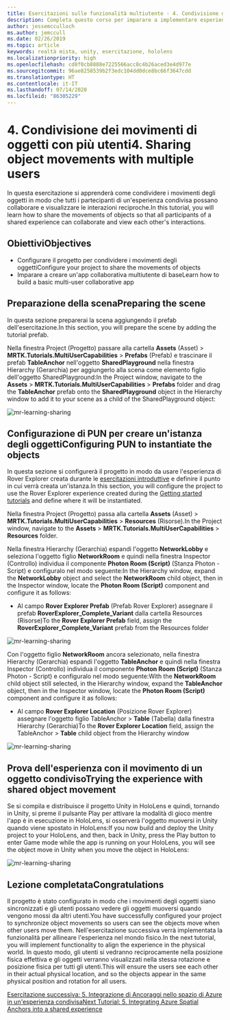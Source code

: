 ```yaml
---
title: Esercitazioni sulle funzionalità multiutente - 4. Condivisione dei movimenti di oggetti con più utenti
description: Completa questo corso per imparare a implementare esperienze condivise multiutente all'interno di un'applicazione HoloLens 2.
author: jessemcculloch
ms.author: jemccull
ms.date: 02/26/2019
ms.topic: article
keywords: realtà mista, unity, esercitazione, hololens
ms.localizationpriority: high
ms.openlocfilehash: cd8f0cb8888e7225566acc8c4b26aced3e4d977e
ms.sourcegitcommit: 96ae8258539b2f3edc104dd0dce8bc66f3647cdd
ms.translationtype: HT
ms.contentlocale: it-IT
ms.lasthandoff: 07/14/2020
ms.locfileid: "86305229"
---
```

# <a name="4-sharing-object-movements-with-multiple-users"></a><span data-ttu-id="2a223-105">4. Condivisione dei movimenti di oggetti con più utenti</span><span class="sxs-lookup"><span data-stu-id="2a223-105">4. Sharing object movements with multiple users</span></span>

<span data-ttu-id="2a223-106">In questa esercitazione si apprenderà come condividere i movimenti degli oggetti in modo che tutti i partecipanti di un'esperienza condivisa possano collaborare e visualizzare le interazioni reciproche.</span><span class="sxs-lookup"><span data-stu-id="2a223-106">In this tutorial, you will learn how to share the movements of objects so that all participants of a shared experience can collaborate and view each other's interactions.</span></span>

## <a name="objectives"></a><span data-ttu-id="2a223-107">Obiettivi</span><span class="sxs-lookup"><span data-stu-id="2a223-107">Objectives</span></span>

* <span data-ttu-id="2a223-108">Configurare il progetto per condividere i movimenti degli oggetti</span><span class="sxs-lookup"><span data-stu-id="2a223-108">Configure your project to share the movements of objects</span></span>
* <span data-ttu-id="2a223-109">Imparare a creare un'app collaborativa multiutente di base</span><span class="sxs-lookup"><span data-stu-id="2a223-109">Learn how to build a basic multi-user collaborative app</span></span>

## <a name="preparing-the-scene"></a><span data-ttu-id="2a223-110">Preparazione della scena</span><span class="sxs-lookup"><span data-stu-id="2a223-110">Preparing the scene</span></span>

<span data-ttu-id="2a223-111">In questa sezione preparerai la scena aggiungendo il prefab dell'esercitazione.</span><span class="sxs-lookup"><span data-stu-id="2a223-111">In this section, you will prepare the scene by adding the tutorial prefab.</span></span>

<span data-ttu-id="2a223-112">Nella finestra Project (Progetto) passare alla cartella **Assets** (Asset) > **MRTK.Tutorials.MultiUserCapabilities** > **Prefabs** (Prefab) e trascinare il prefab **TableAnchor** nell'oggetto **SharedPlayground** nella finestra Hierarchy (Gerarchia) per aggiungerlo alla scena come elemento figlio dell'oggetto SharedPlayground:</span><span class="sxs-lookup"><span data-stu-id="2a223-112">In the Project window, navigate to the **Assets** > **MRTK.Tutorials.MultiUserCapabilities** > **Prefabs** folder and drag the **TableAnchor** prefab onto the **SharedPlayground** object in the Hierarchy window to add it to your scene as a child of the SharedPlayground object:</span></span>

![mr-learning-sharing](images/mr-learning-sharing/sharing-04-section1-step1-1.png)

## <a name="configuring-pun-to-instantiate-the-objects"></a><span data-ttu-id="2a223-114">Configurazione di PUN per creare un'istanza degli oggetti</span><span class="sxs-lookup"><span data-stu-id="2a223-114">Configuring PUN to instantiate the objects</span></span>

<span data-ttu-id="2a223-115">In questa sezione si configurerà il progetto in modo da usare l'esperienza di Rover Explorer creata durante le [esercitazioni introduttive](mr-learning-base-01.md) e definire il punto in cui verrà creata un'istanza.</span><span class="sxs-lookup"><span data-stu-id="2a223-115">In this section, you will configure the project to use the Rover Explorer experience created during the [Getting started tutorials](mr-learning-base-01.md) and define where it will be instantiated.</span></span>

<span data-ttu-id="2a223-116">Nella finestra Project (Progetto) passa alla cartella **Assets** (Asset) > **MRTK.Tutorials.MultiUserCapabilities** > **Resources** (Risorse).</span><span class="sxs-lookup"><span data-stu-id="2a223-116">In the Project window, navigate to the **Assets** > **MRTK.Tutorials.MultiUserCapabilities** > **Resources** folder.</span></span>

<span data-ttu-id="2a223-117">Nella finestra Hierarchy (Gerarchia) espandi l'oggetto **NetworkLobby** e seleziona l'oggetto figlio **NetworkRoom** e quindi nella finestra Inspector (Controllo) individua il componente **Photon Room (Script)** (Stanza Photon - Script) e configuralo nel modo seguente:</span><span class="sxs-lookup"><span data-stu-id="2a223-117">In the Hierarchy window, expand the **NetworkLobby** object and select the **NetworkRoom** child object, then in the Inspector window, locate the **Photon Room (Script)** component and configure it as follows:</span></span>

* <span data-ttu-id="2a223-118">Al campo **Rover Explorer Prefab** (Prefab Rover Explorer) assegnare il prefab **RoverExplorer_Complete_Variant** dalla cartella Resources (Risorse)</span><span class="sxs-lookup"><span data-stu-id="2a223-118">To the **Rover Explorer Prefab** field, assign the **RoverExplorer_Complete_Variant** prefab from the Resources folder</span></span>

![mr-learning-sharing](images/mr-learning-sharing/sharing-04-section2-step1-1.png)

<span data-ttu-id="2a223-120">Con l'oggetto figlio **NetworkRoom** ancora selezionato, nella finestra Hierarchy (Gerarchia) espandi l'oggetto **TableAnchor** e quindi nella finestra Inspector (Controllo) individua il componente **Photon Room (Script)** (Stanza Photon - Script) e configuralo nel modo seguente:</span><span class="sxs-lookup"><span data-stu-id="2a223-120">With the **NetworkRoom** child object still selected, in the Hierarchy window, expand the **TableAnchor** object, then in the Inspector window, locate the **Photon Room (Script)** component and configure it as follows:</span></span>

* <span data-ttu-id="2a223-121">Al campo **Rover Explorer Location** (Posizione Rover Explorer) assegnare l'oggetto figlio TableAnchor > **Table** (Tabella) dalla finestra Hierarchy (Gerarchia)</span><span class="sxs-lookup"><span data-stu-id="2a223-121">To the **Rover Explorer Location** field, assign the TableAnchor > **Table** child object from the Hierarchy window</span></span>

![mr-learning-sharing](images/mr-learning-sharing/sharing-04-section2-step1-2.png)

## <a name="trying-the-experience-with-shared-object-movement"></a><span data-ttu-id="2a223-123">Prova dell'esperienza con il movimento di un oggetto condiviso</span><span class="sxs-lookup"><span data-stu-id="2a223-123">Trying the experience with shared object movement</span></span>

<span data-ttu-id="2a223-124">Se si compila e distribuisce il progetto Unity in HoloLens e quindi, tornando in Unity, si preme il pulsante Play per attivare la modalità di gioco mentre l'app è in esecuzione in HoloLens, si osserverà l'oggetto muoversi in Unity quando viene spostato in HoloLens:</span><span class="sxs-lookup"><span data-stu-id="2a223-124">If you now build and deploy the Unity project to your HoloLens, and then, back in Unity, press the Play button to enter Game mode while the app is running on your HoloLens, you will see the object move in Unity when you move the object in HoloLens:</span></span>

![mr-learning-sharing](images/mr-learning-sharing/sharing-04-section3-step1-1.gif)

## <a name="congratulations"></a><span data-ttu-id="2a223-126">Lezione completata</span><span class="sxs-lookup"><span data-stu-id="2a223-126">Congratulations</span></span>

<span data-ttu-id="2a223-127">Il progetto è stato configurato in modo che i movimenti degli oggetti siano sincronizzati e gli utenti possano vedere gli oggetti muoversi quando vengono mossi da altri utenti.</span><span class="sxs-lookup"><span data-stu-id="2a223-127">You have successfully configured your project to synchronize object movements so users can see the objects move when other users move them.</span></span> <span data-ttu-id="2a223-128">Nell'esercitazione successiva verrà implementata la funzionalità per allineare l'esperienza nel mondo fisico.</span><span class="sxs-lookup"><span data-stu-id="2a223-128">In the next tutorial, you will implement functionality to align the experience in the physical world.</span></span> <span data-ttu-id="2a223-129">In questo modo, gli utenti si vedranno reciprocamente nella posizione fisica effettiva e gli oggetti verranno visualizzati nella stessa rotazione e posizione fisica per tutti gli utenti.</span><span class="sxs-lookup"><span data-stu-id="2a223-129">This will ensure the users see each other in their actual physical location, and so the objects appear in the same physical position and rotation for all users.</span></span>

[<span data-ttu-id="2a223-130">Esercitazione successiva: 5. Integrazione di Ancoraggi nello spazio di Azure in un'esperienza condivisa</span><span class="sxs-lookup"><span data-stu-id="2a223-130">Next Tutorial: 5. Integrating Azure Spatial Anchors into a shared experience</span></span>](mr-learning-sharing-05.md)
